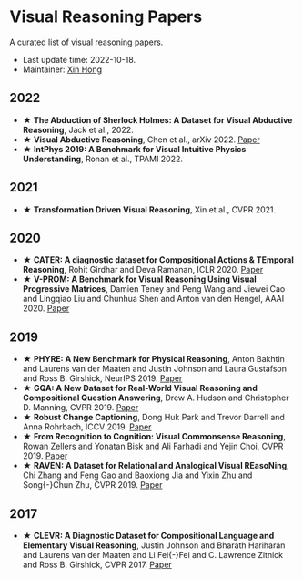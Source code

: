 # Visual Reasoning Papers

A curated list of visual reasoning papers.

- Last update time: 2022-10-18.
- Maintainer: [Xin Hong](https://hongxin2019.github.io)


## 2022
- ★ **The Abduction of Sherlock Holmes: A Dataset for Visual Abductive Reasoning**,  Jack et al.,  2022.
- ★ **Visual Abductive Reasoning**,  Chen et al., arXiv 2022. [Paper](https://arxiv.org/abs/2203.14040)
- ★ **IntPhys 2019: A Benchmark for Visual Intuitive Physics Understanding**,  Ronan et al., TPAMI 2022.

## 2021
- ★ **Transformation Driven Visual Reasoning**,  Xin et al., CVPR 2021.

## 2020
- ★ **CATER: A diagnostic dataset for Compositional Actions \& TEmporal
Reasoning**, Rohit Girdhar and
Deva Ramanan, ICLR 2020. [Paper](https://openreview.net/forum?id=HJgzt2VKPB)
- ★ **V-PROM: A Benchmark for Visual Reasoning Using Visual Progressive
Matrices**, Damien Teney and
Peng Wang and
Jiewei Cao and
Lingqiao Liu and
Chunhua Shen and
Anton van den Hengel, AAAI 2020. [Paper](https://aaai.org/ojs/index.php/AAAI/article/view/6885)

## 2019
- ★ **PHYRE: A New Benchmark for Physical Reasoning**, Anton Bakhtin and
Laurens van der Maaten and
Justin Johnson and
Laura Gustafson and
Ross B. Girshick, NeurIPS 2019. [Paper](https://proceedings.neurips.cc/paper/2019/hash/4191ef5f6c1576762869ac49281130c9-Abstract.html)
- ★ **GQA: A New Dataset for Real-World Visual Reasoning and Compositional
Question Answering**, Drew A. Hudson and
Christopher D. Manning, CVPR 2019. [Paper](http://openaccess.thecvf.com/content\_CVPR\_2019/html/Hudson\_GQA\_A\_New\_Dataset\_for\_Real-World\_Visual\_Reasoning\_and\_Compositional\_CVPR\_2019\_paper.html)
- ★ **Robust Change Captioning**, Dong Huk Park and
Trevor Darrell and
Anna Rohrbach, ICCV 2019. [Paper](https://doi.org/10.1109/ICCV.2019.00472)
- ★ **From Recognition to Cognition: Visual Commonsense Reasoning**, Rowan Zellers and
Yonatan Bisk and
Ali Farhadi and
Yejin Choi, CVPR 2019. [Paper](http://openaccess.thecvf.com/content\_CVPR\_2019/html/Zellers\_From\_Recognition\_to\_Cognition\_Visual\_Commonsense\_Reasoning\_CVPR\_2019\_paper.html)
- ★ **RAVEN: A Dataset for Relational and Analogical Visual REasoNing**, Chi Zhang and
Feng Gao and
Baoxiong Jia and
Yixin Zhu and
Song{-}Chun Zhu, CVPR 2019. [Paper](http://openaccess.thecvf.com/content\_CVPR\_2019/html/Zhang\_RAVEN\_A\_Dataset\_for\_Relational\_and\_Analogical\_Visual\_REasoNing\_CVPR\_2019\_paper.html)

## 2017
- ★ **CLEVR: A Diagnostic Dataset for Compositional Language and Elementary
Visual Reasoning**, Justin Johnson and
Bharath Hariharan and
Laurens van der Maaten and
Li Fei{-}Fei and
C. Lawrence Zitnick and
Ross B. Girshick, CVPR 2017. [Paper](https://doi.org/10.1109/CVPR.2017.215)

<!-- BEGIN ENTRIES -->
<!-- ## Composotional Visual Reasoning

- ★ **CLEVR: A Diagnostic Dataset for Compositional Language and Elementary
Visual Reasoning**, Justin Johnson and
Bharath Hariharan and
Laurens van der Maaten and
Li Fei{-}Fei and
C. Lawrence Zitnick and
Ross B. Girshick, CVPR 2017. [Paper](https://doi.org/10.1109/CVPR.2017.215)
- ★ **GQA: A New Dataset for Real-World Visual Reasoning and Compositional
Question Answering**, Drew A. Hudson and
Christopher D. Manning, CVPR 2019. [Paper](http://openaccess.thecvf.com/content\_CVPR\_2019/html/Hudson\_GQA\_A\_New\_Dataset\_for\_Real-World\_Visual\_Reasoning\_and\_Compositional\_CVPR\_2019\_paper.html)

## Commonsense Visual Reasoning

- ★ **From Recognition to Cognition: Visual Commonsense Reasoning**, Rowan Zellers and
Yonatan Bisk and
Ali Farhadi and
Yejin Choi, CVPR 2019. [Paper](http://openaccess.thecvf.com/content\_CVPR\_2019/html/Zellers\_From\_Recognition\_to\_Cognition\_Visual\_Commonsense\_Reasoning\_CVPR\_2019\_paper.html)
- ★ **The Abduction of Sherlock Holmes: A Dataset for Visual Abductive Reasoning**,  Jack et al.,  2022.

## Abstract Visual Reasoning

- ★ **RAVEN: A Dataset for Relational and Analogical Visual REasoNing**, Chi Zhang and
Feng Gao and
Baoxiong Jia and
Yixin Zhu and
Song{-}Chun Zhu, CVPR 2019. [Paper](http://openaccess.thecvf.com/content\_CVPR\_2019/html/Zhang\_RAVEN\_A\_Dataset\_for\_Relational\_and\_Analogical\_Visual\_REasoNing\_CVPR\_2019\_paper.html)
- ★ **V-PROM: A Benchmark for Visual Reasoning Using Visual Progressive
Matrices**, Damien Teney and
Peng Wang and
Jiewei Cao and
Lingqiao Liu and
Chunhua Shen and
Anton van den Hengel, AAAI 2020. [Paper](https://aaai.org/ojs/index.php/AAAI/article/view/6885)

## Physical Reasoning
- ★ **PHYRE: A New Benchmark for Physical Reasoning**, Anton Bakhtin and
Laurens van der Maaten and
Justin Johnson and
Laura Gustafson and
Ross B. Girshick, NeurIPS 2019. [Paper](https://proceedings.neurips.cc/paper/2019/hash/4191ef5f6c1576762869ac49281130c9-Abstract.html)
- ★ **IntPhys 2019: A Benchmark for Visual Intuitive Physics Understanding**,  Ronan et al., TPAMI 2022.
- ★ **CATER: A diagnostic dataset for Compositional Actions \& TEmporal
Reasoning**, Rohit Girdhar and
Deva Ramanan, ICLR 2020. [Paper](https://openreview.net/forum?id=HJgzt2VKPB)

## Transformation Visual Reasoning

- ★ **Robust Change Captioning**, Dong Huk Park and
Trevor Darrell and
Anna Rohrbach, ICCV 2019. [Paper](https://doi.org/10.1109/ICCV.2019.00472)
- ★ **Transformation Driven Visual Reasoning**,  Xin et al., CVPR 2021.
- liangVisualAbductiveReasoning2022 -->
<!-- END ENTRIES -->